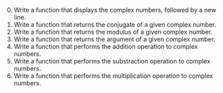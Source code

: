 0. Write a function that displays the complex numbers, followed by a new line.
1. Write a function that returns the conjugate of a given complex number.
2. Write a function that returns the modulus of a given complex number.
3. Write a function that returns the argument of a given complex number.
4. Write a function that performs the addition operation to complex numbers.
5. Write a function that performs the substraction operation to complex numbers.
6. Write a function that performs the multiplication operation to complex numbers.